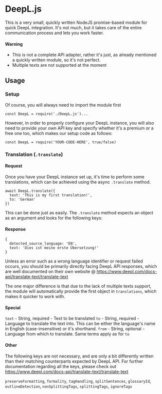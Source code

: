 # DeepL.js

This is a very small, quickly written NodeJS promise-based module for quick DeepL integration. It's not much, but it takes care of the entire communication process and lets you work faster.

#### Warning
* This is not a complete API adapter, rather it's just, as already mentioned a quickly written module, so it's not perfect.
* Multiple texts are not supported at the moment

## Usage

### Setup

Of course, you will always need to import the module first

`const DeepL = require('./DeepL.js')...`

However, in order to properly configure your DeepL instance, you will also need to provide your own API key and specify whether it's a premium or a free one too, which makes our setup code as follows:

`const DeepL = require('YOUR-CODE-HERE', true/false)`

### Translation (`.translate`)

#### Request

Once you have your DeepL instance set up, it's time to perform some translations, which can be achieved using the async `.translate` method.

```
await DeepL.translate({
  text: 'This is my first translation!',
  to: 'German'
})
```

This can be done just as easily. The `.translate` method expects an object as an argument and looks for the following keys:

#### Response

```
{
  detected_source_language: 'EN',
  text: 'Dies ist meine erste Übersetzung!'
}
```

Unless an error such as a wrong language identifier or request failed occurs, you should be primarily directly facing DeepL API responses, which are well documented on their own website @ https://www.deepl.com/docs-api/translate-text/translate-text

The one major difference is that due to the lack of multiple texts support, the module will automatically provide the first object in `translations`, which makes it quicker to work with.

#### Special

`text` - String, required - Text to be translated
`to` - String, required - Language to translate the text into. This can be either the language's name in English (case-insensitive) or it's shorthand.
`from` - String, optional - Language from which to translate. Same terms apply as for `to`

#### Other

The following keys are not necessary, and are only a bit differently written than their matching counterparts expected by DeepL API. For further documentation regarding all the keys, please check out https://www.deepl.com/docs-api/translate-text/translate-text

`preserveFormatting`, `formality`, `tagHandling`, `splitSentences`, `glossaryId`, `outlineDetection`, `nonSplittingTags`, `splittingTags`, `ignoreTags`
